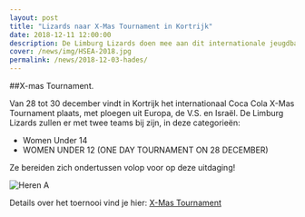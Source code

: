 ```yaml
---
layout: post
title: "Lizards naar X-Mas Tournament in Kortrijk"
date: 2018-12-11 12:00:00
description: De Limburg Lizards doen mee aan dit internationale jeugdbasketbaltoernooi.
cover: /news/img/HSEA-2018.jpg
permalink: /news/2018-12-03-hades/
---
```


##X-mas Tournament.

Van 28 tot 30 december vindt in Kortrijk het internationaal Coca Cola X-Mas Tournament plaats, met ploegen uit Europa, de V.S. en Israël.
De Limburg Lizards zullen er met twee teams bij zijn, in deze categorieën:

- Women Under 14 
- WOMEN UNDER 12 (ONE DAY TOURNAMENT ON 28 DECEMBER)

Ze bereiden zich ondertussen volop voor op deze uitdaging!

![Heren A](https://clubmgmt.blob.core.windows.net/groups/originals/26fdd112-3d0a-edc6-3971-f262806aea5a.jpg) 

Details over het toernooi vind je hier: [X-Mas Tournament](http://www.x-mastournament.be)
